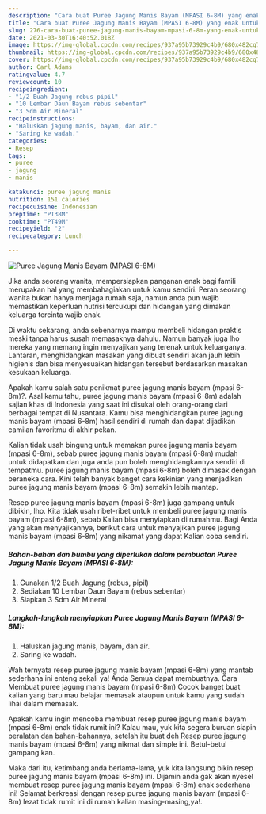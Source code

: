 ```yaml
---
description: "Cara buat Puree Jagung Manis Bayam (MPASI 6-8M) yang enak Untuk Jualan"
title: "Cara buat Puree Jagung Manis Bayam (MPASI 6-8M) yang enak Untuk Jualan"
slug: 276-cara-buat-puree-jagung-manis-bayam-mpasi-6-8m-yang-enak-untuk-jualan
date: 2021-03-30T16:40:52.018Z
image: https://img-global.cpcdn.com/recipes/937a95b73929c4b9/680x482cq70/puree-jagung-manis-bayam-mpasi-6-8m-foto-resep-utama.jpg
thumbnail: https://img-global.cpcdn.com/recipes/937a95b73929c4b9/680x482cq70/puree-jagung-manis-bayam-mpasi-6-8m-foto-resep-utama.jpg
cover: https://img-global.cpcdn.com/recipes/937a95b73929c4b9/680x482cq70/puree-jagung-manis-bayam-mpasi-6-8m-foto-resep-utama.jpg
author: Carl Adams
ratingvalue: 4.7
reviewcount: 10
recipeingredient:
- "1/2 Buah Jagung rebus pipil"
- "10 Lembar Daun Bayam rebus sebentar"
- "3 Sdm Air Mineral"
recipeinstructions:
- "Haluskan jagung manis, bayam, dan air."
- "Saring ke wadah."
categories:
- Resep
tags:
- puree
- jagung
- manis

katakunci: puree jagung manis 
nutrition: 151 calories
recipecuisine: Indonesian
preptime: "PT38M"
cooktime: "PT49M"
recipeyield: "2"
recipecategory: Lunch

---
```



![Puree Jagung Manis Bayam (MPASI 6-8M)](https://img-global.cpcdn.com/recipes/937a95b73929c4b9/680x482cq70/puree-jagung-manis-bayam-mpasi-6-8m-foto-resep-utama.jpg)

Jika anda seorang wanita, mempersiapkan panganan enak bagi famili merupakan hal yang membahagiakan untuk kamu sendiri. Peran seorang  wanita bukan hanya menjaga rumah saja, namun anda pun wajib memastikan keperluan nutrisi tercukupi dan hidangan yang dimakan keluarga tercinta wajib enak.

Di waktu  sekarang, anda sebenarnya mampu membeli hidangan praktis meski tanpa harus susah memasaknya dahulu. Namun banyak juga lho mereka yang memang ingin menyajikan yang terenak untuk keluarganya. Lantaran, menghidangkan masakan yang dibuat sendiri akan jauh lebih higienis dan bisa menyesuaikan hidangan tersebut berdasarkan masakan kesukaan keluarga. 



Apakah kamu salah satu penikmat puree jagung manis bayam (mpasi 6-8m)?. Asal kamu tahu, puree jagung manis bayam (mpasi 6-8m) adalah sajian khas di Indonesia yang saat ini disukai oleh orang-orang dari berbagai tempat di Nusantara. Kamu bisa menghidangkan puree jagung manis bayam (mpasi 6-8m) hasil sendiri di rumah dan dapat dijadikan camilan favoritmu di akhir pekan.

Kalian tidak usah bingung untuk memakan puree jagung manis bayam (mpasi 6-8m), sebab puree jagung manis bayam (mpasi 6-8m) mudah untuk didapatkan dan juga anda pun boleh menghidangkannya sendiri di tempatmu. puree jagung manis bayam (mpasi 6-8m) boleh dimasak dengan beraneka cara. Kini telah banyak banget cara kekinian yang menjadikan puree jagung manis bayam (mpasi 6-8m) semakin lebih mantap.

Resep puree jagung manis bayam (mpasi 6-8m) juga gampang untuk dibikin, lho. Kita tidak usah ribet-ribet untuk membeli puree jagung manis bayam (mpasi 6-8m), sebab Kalian bisa menyiapkan di rumahmu. Bagi Anda yang akan menyajikannya, berikut cara untuk menyajikan puree jagung manis bayam (mpasi 6-8m) yang nikamat yang dapat Kalian coba sendiri.

<!--inarticleads1-->

##### Bahan-bahan dan bumbu yang diperlukan dalam pembuatan Puree Jagung Manis Bayam (MPASI 6-8M):

1. Gunakan 1/2 Buah Jagung (rebus, pipil)
1. Sediakan 10 Lembar Daun Bayam (rebus sebentar)
1. Siapkan 3 Sdm Air Mineral




<!--inarticleads2-->

##### Langkah-langkah menyiapkan Puree Jagung Manis Bayam (MPASI 6-8M):

1. Haluskan jagung manis, bayam, dan air.
1. Saring ke wadah.




Wah ternyata resep puree jagung manis bayam (mpasi 6-8m) yang mantab sederhana ini enteng sekali ya! Anda Semua dapat membuatnya. Cara Membuat puree jagung manis bayam (mpasi 6-8m) Cocok banget buat kalian yang baru mau belajar memasak ataupun untuk kamu yang sudah lihai dalam memasak.

Apakah kamu ingin mencoba membuat resep puree jagung manis bayam (mpasi 6-8m) enak tidak rumit ini? Kalau mau, yuk kita segera buruan siapin peralatan dan bahan-bahannya, setelah itu buat deh Resep puree jagung manis bayam (mpasi 6-8m) yang nikmat dan simple ini. Betul-betul gampang kan. 

Maka dari itu, ketimbang anda berlama-lama, yuk kita langsung bikin resep puree jagung manis bayam (mpasi 6-8m) ini. Dijamin anda gak akan nyesel membuat resep puree jagung manis bayam (mpasi 6-8m) enak sederhana ini! Selamat berkreasi dengan resep puree jagung manis bayam (mpasi 6-8m) lezat tidak rumit ini di rumah kalian masing-masing,ya!.

